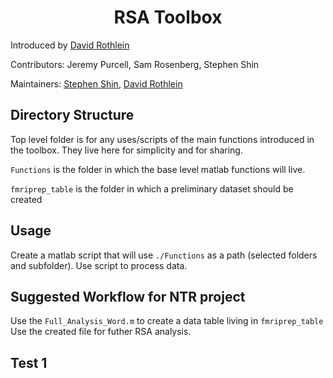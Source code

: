 # <center>RSA Toolbox

Introduced by [David Rothlein](david.rothlein@gmail.com)

Contributors: Jeremy Purcell, Sam Rosenberg, Stephen Shin

Maintainers: [Stephen Shin](shin.skfk@gmail.com), [David Rothlein](david.rothlein@gmail.com)
</center>

## Directory Structure

Top level folder is for any uses/scripts of the main functions introduced in the toolbox.  They live here for simplicity and for sharing.

`Functions` is the folder in which the base level matlab functions will live.

`fmriprep_table` is the folder in which a preliminary dataset should be created

## Usage
Create a matlab script that will use `./Functions` as a path (selected folders and subfolder).
Use script to process data.

## Suggested Workflow for NTR project
Use the `Full_Analysis_Word.m` to create a data table living in `fmriprep_table`
Use the created file for futher RSA analysis.  

## Test 1

